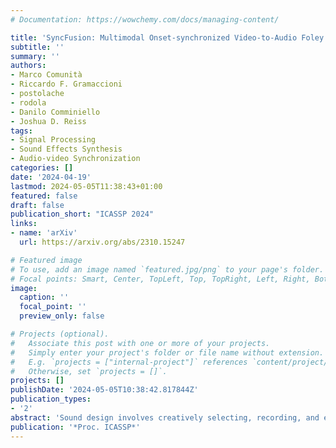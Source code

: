 ```yaml
---
# Documentation: https://wowchemy.com/docs/managing-content/

title: 'SyncFusion: Multimodal Onset-synchronized Video-to-Audio Foley Synthesis'
subtitle: ''
summary: ''
authors:
- Marco Comunità
- Riccardo F. Gramaccioni
- postolache
- rodola
- Danilo Comminiello
- Joshua D. Reiss
tags:
- Signal Processing
- Sound Effects Synthesis
- Audio-video Synchronization
categories: []
date: '2024-04-19'
lastmod: 2024-05-05T11:38:43+01:00
featured: false
draft: false
publication_short: "ICASSP 2024"
links:
- name: 'arXiv'
  url: https://arxiv.org/abs/2310.15247

# Featured image
# To use, add an image named `featured.jpg/png` to your page's folder.
# Focal points: Smart, Center, TopLeft, Top, TopRight, Left, Right, BottomLeft, Bottom, BottomRight.
image:
  caption: ''
  focal_point: ''
  preview_only: false

# Projects (optional).
#   Associate this post with one or more of your projects.
#   Simply enter your project's folder or file name without extension.
#   E.g. `projects = ["internal-project"]` references `content/project/deep-learning/index.md`.
#   Otherwise, set `projects = []`.
projects: []
publishDate: '2024-05-05T10:38:42.817844Z'
publication_types:
- '2'
abstract: 'Sound design involves creatively selecting, recording, and editing sound effects for various media like cinema, video games, and virtual/augmented reality. One of the most time-consuming steps when designing sound is synchronizing audio with video. In some cases, environmental recordings from video shoots are available, which can aid in the process. However, in video games and animations, no reference audio exists, requiring manual annotation of event timings from the video. We propose a system to extract repetitive actions onsets from a video, which are then used - in conjunction with audio or textual embeddings - to condition a diffusion model trained to generate a new synchronized sound effects audio track. In this way, we leave complete creative control to the sound designer while removing the burden of synchronization with video. Furthermore, editing the onset track or changing the conditioning embedding requires much less effort than editing the audio track itself, simplifying the sonification process. We provide sound examples, source code, and pretrained models to faciliate reproducibility.'
publication: '*Proc. ICASSP*'
---
```

